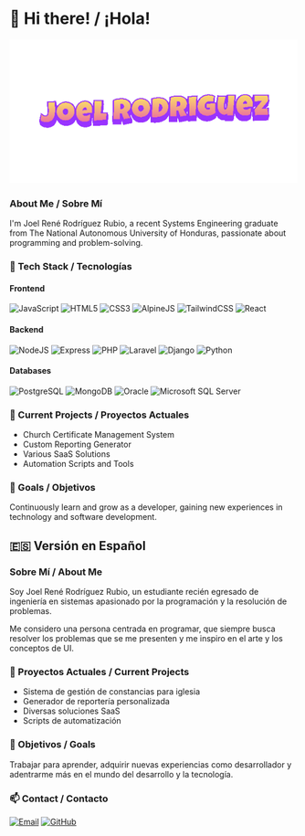 # 👋 Hi there! / ¡Hola!

<img src="./2024-12-06-Joel-Rodriguez.gif" />

### About Me / Sobre Mí
I'm Joel René Rodríguez Rubio, a recent Systems Engineering graduate from The National Autonomous University of Honduras, passionate about programming and problem-solving.

### 🚀 Tech Stack / Tecnologías
#### Frontend
![JavaScript](https://img.shields.io/badge/-JavaScript-F7DF1E?style=flat-square&logo=javascript&logoColor=black)
![HTML5](https://img.shields.io/badge/-HTML5-E34F26?style=flat-square&logo=html5&logoColor=white)
![CSS3](https://img.shields.io/badge/-CSS3-1572B6?style=flat-square&logo=css3&logoColor=white)
![AlpineJS](https://img.shields.io/badge/-AlpineJS-8BC0D0?style=flat-square&logo=alpine.js&logoColor=white)
![TailwindCSS](https://img.shields.io/badge/-Tailwind%20CSS-38B2AC?style=flat-square&logo=tailwind-css&logoColor=white)
![React](https://img.shields.io/badge/-React-45b8d8?style=flat-square&logo=react&logoColor=white)

#### Backend
![NodeJS](https://img.shields.io/badge/-Node.js-43853d?style=flat-square&logo=Node.js&logoColor=white)
![Express](https://img.shields.io/badge/-Express-000000?style=flat-square&logo=express&logoColor=white)
![PHP](https://img.shields.io/badge/-PHP-777BB4?style=flat-square&logo=php&logoColor=white)
![Laravel](https://img.shields.io/badge/-Laravel-FF2D20?style=flat-square&logo=laravel&logoColor=white)
![Django](https://img.shields.io/badge/-Django-092E20?style=flat-square&logo=django&logoColor=white)
![Python](https://img.shields.io/badge/-Python-3776AB?style=flat-square&logo=python&logoColor=white)

#### Databases
![PostgreSQL](https://img.shields.io/badge/-PostgreSQL-336791?style=flat-square&logo=postgresql&logoColor=white)
![MongoDB](https://img.shields.io/badge/-MongoDB-13aa52?style=flat-square&logo=mongodb&logoColor=white)
![Oracle](https://img.shields.io/badge/-Oracle-F80000?style=flat-square&logo=oracle&logoColor=white)
![Microsoft SQL Server](https://img.shields.io/badge/-SQL%20Server-CC2927?style=flat-square&logo=microsoft-sql-server&logoColor=white)

### 🌟 Current Projects / Proyectos Actuales
- Church Certificate Management System
- Custom Reporting Generator
- Various SaaS Solutions
- Automation Scripts and Tools

### 🎯 Goals / Objetivos
Continuously learn and grow as a developer, gaining new experiences in technology and software development.

## 🇪🇸 Versión en Español

### Sobre Mí / About Me
Soy Joel René Rodríguez Rubio, un estudiante recién egresado de ingeniería en sistemas apasionado por la programación y la resolución de problemas.

Me considero una persona centrada en programar, que siempre busca resolver los problemas que se me presenten y me inspiro en el arte y los conceptos de UI.

### 🌟 Proyectos Actuales / Current Projects
- Sistema de gestión de constancias para iglesia
- Generador de reportería personalizada
- Diversas soluciones SaaS
- Scripts de automatización

### 🎯 Objetivos / Goals
Trabajar para aprender, adquirir nuevas experiencias como desarrollador y adentrarme más en el mundo del desarrollo y la tecnología.

### 📫 Contact / Contacto
[![Email](https://img.shields.io/badge/-Email-D14836?style=flat-square&logo=Gmail&logoColor=white)](mailto:joelrenerodrigue2002@gmail.com)
[![GitHub](https://img.shields.io/badge/-GitHub-181717?style=flat-square&logo=github&logoColor=white)](https://github.com/joelr-2002)
